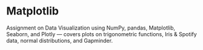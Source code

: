 # Matplotlib
Assignment on Data Visualization using NumPy, pandas, Matplotlib, Seaborn, and Plotly — covers plots on trigonometric functions, Iris &amp; Spotify data, normal distributions, and Gapminder.
